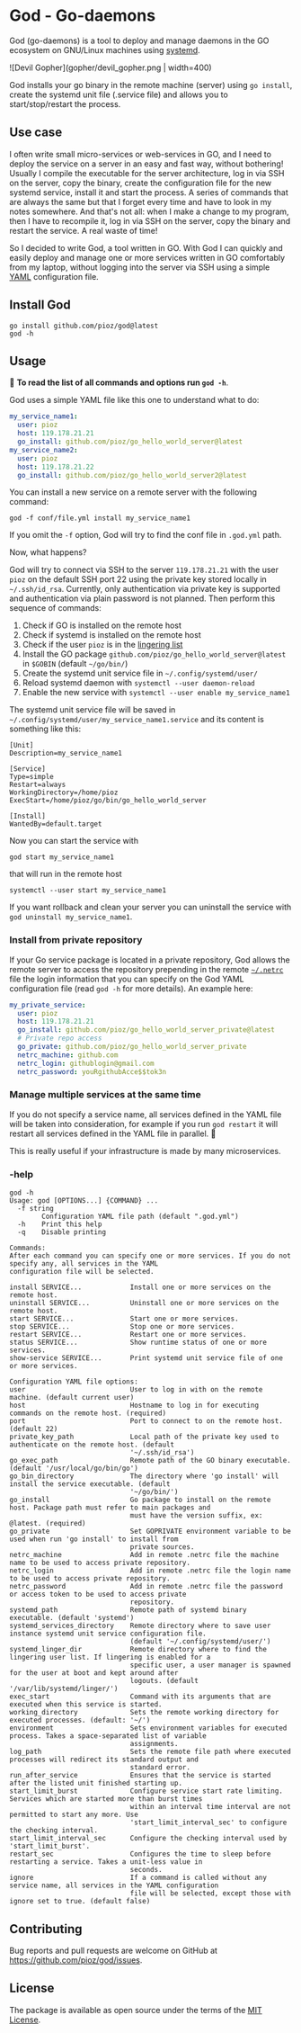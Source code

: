 # God - Go-daemons

God (go-daemons) is a tool to deploy and manage daemons in the GO ecosystem on GNU/Linux machines
using [systemd](https://www.freedesktop.org/wiki/Software/systemd/).

![Devil Gopher](gopher/devil_gopher.png | width=400)

God installs your go binary in the remote machine (server) using `go install`,
create the systemd unit file (.service file) and allows you to
start/stop/restart the process.

## Use case

I often write small micro-services or web-services in GO, and I need to deploy
the service on a server in an easy and fast way, without bothering! Usually I
compile the executable for the server architecture, log in via SSH on the
server, copy the binary, create the configuration file for the new systemd
service, install it and start the process. A series of commands that are always
the same but that I forget every time and have to look in my notes somewhere.
And that's not all: when I make a change to my program, then I have to recompile
it, log in via SSH on the server, copy the binary and restart the service. A
real waste of time!

So I decided to write God, a tool written in GO. With God I can quickly and
easily deploy and manage one or more services written in GO comfortably from my
laptop, without logging into the server via SSH using a simple
[YAML](https://yaml.org/) configuration file.

## Install God

```
go install github.com/pioz/god@latest
god -h
```

## Usage

📒 **To read the list of all commands and options run `god -h`**.

God uses a simple YAML file like this one to understand what to do:

```yaml
my_service_name1:
  user: pioz
  host: 119.178.21.21
  go_install: github.com/pioz/go_hello_world_server@latest
my_service_name2:
  user: pioz
  host: 119.178.21.22
  go_install: github.com/pioz/go_hello_world_server2@latest
```

You can install a new service on a remote server with the following command:

```
god -f conf/file.yml install my_service_name1
```

If you omit the `-f` option, God will try to find the conf file in `.god.yml`
path.

Now, what happens?

God will try to connect via SSH to the server `119.178.21.21` with the user
`pioz` on the default SSH port 22 using the private key stored locally in
`~/.ssh/id_rsa`. Currently, only authentication via private key is supported and
authentication via plain password is not planned. Then perform this sequence of
commands:

1. Check if GO is installed on the remote host
2. Check if systemd is installed on the remote host
3. Check if the user `pioz` is in the [lingering list](https://www.freedesktop.org/software/systemd/man/loginctl.html)
4. Install the GO package `github.com/pioz/go_hello_world_server@latest` in `$GOBIN` (default `~/go/bin/`)
5. Create the systemd unit service file in `~/.config/systemd/user/`
6. Reload systemd daemon with `systemctl --user daemon-reload`
7. Enable the new service with `systemctl --user enable my_service_name1`

The systemd unit service file will be saved in
`~/.config/systemd/user/my_service_name1.service` and its content is
something like this:

```
[Unit]
Description=my_service_name1

[Service]
Type=simple
Restart=always
WorkingDirectory=/home/pioz
ExecStart=/home/pioz/go/bin/go_hello_world_server

[Install]
WantedBy=default.target
```

Now you can start the service with

```
god start my_service_name1
```

that will run in the remote host

```
systemctl --user start my_service_name1
```

If you want rollback and clean your server you can uninstall the service with
`god uninstall my_service_name1`.

### Install from private repository

If your Go service package is located in a private repository, God allows the
remote server to access the repository prepending in the remote
[`~/.netrc`](https://www.gnu.org/software/inetutils/manual/html_node/The-_002enetrc-file.html)
file the login information that you can specify on the God YAML configuration
file (read `god -h` for more details). An example here:

```yaml
my_private_service:
  user: pioz
  host: 119.178.21.21
  go_install: github.com/pioz/go_hello_world_server_private@latest
  # Private repo access
  go_private: github.com/pioz/go_hello_world_server_private
  netrc_machine: github.com
  netrc_login: githublogin@gmail.com
  netrc_password: youRgithubAcce$$tok3n
```

### Manage multiple services at the same time

If you do not specify a service name, all services defined in the YAML file will
be taken into consideration, for example if you run `god restart` it will
restart all services defined in the YAML file in parallel. 🤩

This is really useful if your infrastructure is made by many microservices.

### -help

```
god -h
Usage: god [OPTIONS...] {COMMAND} ...
  -f string
    	Configuration YAML file path (default ".god.yml")
  -h	Print this help
  -q	Disable printing

Commands:
After each command you can specify one or more services. If you do not specify any, all services in the YAML
configuration file will be selected.

install SERVICE...            Install one or more services on the remote host.
uninstall SERVICE...          Uninstall one or more services on the remote host.
start SERVICE...              Start one or more services.
stop SERVICE...               Stop one or more services.
restart SERVICE...            Restart one or more services.
status SERVICE...             Show runtime status of one or more services.
show-service SERVICE...       Print systemd unit service file of one or more services.

Configuration YAML file options:
user                          User to log in with on the remote machine. (default current user)
host                          Hostname to log in for executing commands on the remote host. (required)
port                          Port to connect to on the remote host. (default 22)
private_key_path              Local path of the private key used to authenticate on the remote host. (default
                              '~/.ssh/id_rsa')
go_exec_path                  Remote path of the GO binary executable. (default '/usr/local/go/bin/go')
go_bin_directory              The directory where 'go install' will install the service executable. (default
                              '~/go/bin/')
go_install                    Go package to install on the remote host. Package path must refer to main packages and
                              must have the version suffix, ex: @latest. (required)
go_private                    Set GOPRIVATE environment variable to be used when run 'go install' to install from
                              private sources.
netrc_machine                 Add in remote .netrc file the machine name to be used to access private repository.
netrc_login                   Add in remote .netrc file the login name to be used to access private repository.
netrc_password                Add in remote .netrc file the password or access token to be used to access private
                              repository.
systemd_path                  Remote path of systemd binary executable. (default 'systemd')
systemd_services_directory    Remote directory where to save user instance systemd unit service configuration file.
                              (default '~/.config/systemd/user/')
systemd_linger_dir            Remote directory where to find the lingering user list. If lingering is enabled for a
                              specific user, a user manager is spawned for the user at boot and kept around after
                              logouts. (default '/var/lib/systemd/linger/')
exec_start                    Command with its arguments that are executed when this service is started.
working_directory             Sets the remote working directory for executed processes. (default: '~/')
environment                   Sets environment variables for executed process. Takes a space-separated list of variable
                              assignments.
log_path                      Sets the remote file path where executed processes will redirect its standard output and
                              standard error.
run_after_service             Ensures that the service is started after the listed unit finished starting up.
start_limit_burst             Configure service start rate limiting. Services which are started more than burst times
                              within an interval time interval are not permitted to start any more. Use
                              'start_limit_interval_sec' to configure the checking interval.
start_limit_interval_sec      Configure the checking interval used by 'start_limit_burst'.
restart_sec                   Configures the time to sleep before restarting a service. Takes a unit-less value in
                              seconds.
ignore                        If a command is called without any service name, all services in the YAML configuration
                              file will be selected, except those with ignore set to true. (default false)
```

## Contributing

Bug reports and pull requests are welcome on GitHub at https://github.com/pioz/god/issues.

## License

The package is available as open source under the terms of the [MIT License](http://opensource.org/licenses/MIT).
